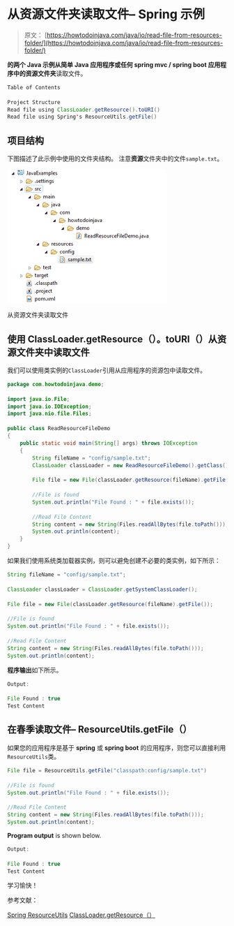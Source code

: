 # 从资源文件夹读取文件– Spring 示例

> 原文： [https://howtodoinjava.com/java/io/read-file-from-resources-folder/](https://howtodoinjava.com/java/io/read-file-from-resources-folder/)

**的两个 Java 示例从简单 Java 应用程序或任何 **spring mvc** / **spring boot** 应用程序中的资源文件夹**读取文件。

```java
Table of Contents

Project Structure
Read file using ClassLoader.getResource().toURI()
Read file using Spring's ResourceUtils.getFile()
```

## 项目结构

下图描述了此示例中使用的文件夹结构。 注意**资源**文件夹中的文件`sample.txt`。

![Read file from resources folder](img/e23026c40c1768e626a9afa84d70c33f.png)

从资源文件夹读取文件

## 使用 ClassLoader.getResource（）。toURI（）从资源文件夹中读取文件

我们可以使用类实例的`ClassLoader`引用从应用程序的资源包中读取文件。

```java
package com.howtodoinjava.demo;

import java.io.File;
import java.io.IOException;
import java.nio.file.Files;

public class ReadResourceFileDemo 
{
	public static void main(String[] args) throws IOException 
	{
		String fileName = "config/sample.txt";
		ClassLoader classLoader = new ReadResourceFileDemo().getClass().getClassLoader();

		File file = new File(classLoader.getResource(fileName).getFile());

		//File is found
		System.out.println("File Found : " + file.exists());

		//Read File Content
		String content = new String(Files.readAllBytes(file.toPath()));
		System.out.println(content);
	}
}

```

如果我们使用系统类加载器实例，则可以避免创建不必要的类实例，如下所示：

```java
String fileName = "config/sample.txt";

ClassLoader classLoader = ClassLoader.getSystemClassLoader();

File file = new File(classLoader.getResource(fileName).getFile());

//File is found
System.out.println("File Found : " + file.exists());

//Read File Content
String content = new String(Files.readAllBytes(file.toPath()));
System.out.println(content);

```

**程序输出**如下所示。

```java
Output:

File Found : true
Test Content
```

## 在春季读取文件– ResourceUtils.getFile（）

如果您的应用程序是基于 **spring** 或 **spring boot** 的应用程序，则您可以直接利用`ResourceUtils`类。

```java
File file = ResourceUtils.getFile("classpath:config/sample.txt")

//File is found
System.out.println("File Found : " + file.exists());

//Read File Content
String content = new String(Files.readAllBytes(file.toPath()));
System.out.println(content);

```

**Program output** is shown below.

```java
Output:

File Found : true
Test Content
```

学习愉快！

参考文献：

[Spring ResourceUtils](https://docs.spring.io/spring/docs/current/javadoc-api/org/springframework/util/ResourceUtils.html)
[ClassLoader.getResource（）](https://docs.oracle.com/javase/7/docs/api/java/lang/ClassLoader.html#getResource%28java.lang.String%29)